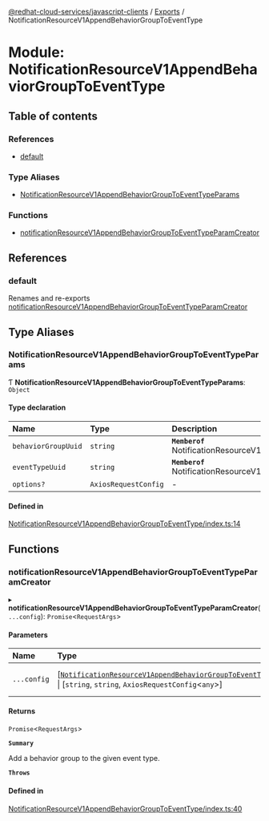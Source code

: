 [@redhat-cloud-services/javascript-clients](../README.md) / [Exports](../modules.md) / NotificationResourceV1AppendBehaviorGroupToEventType

# Module: NotificationResourceV1AppendBehaviorGroupToEventType

## Table of contents

### References

- [default](NotificationResourceV1AppendBehaviorGroupToEventType.md#default)

### Type Aliases

- [NotificationResourceV1AppendBehaviorGroupToEventTypeParams](NotificationResourceV1AppendBehaviorGroupToEventType.md#notificationresourcev1appendbehaviorgrouptoeventtypeparams)

### Functions

- [notificationResourceV1AppendBehaviorGroupToEventTypeParamCreator](NotificationResourceV1AppendBehaviorGroupToEventType.md#notificationresourcev1appendbehaviorgrouptoeventtypeparamcreator)

## References

### default

Renames and re-exports [notificationResourceV1AppendBehaviorGroupToEventTypeParamCreator](NotificationResourceV1AppendBehaviorGroupToEventType.md#notificationresourcev1appendbehaviorgrouptoeventtypeparamcreator)

## Type Aliases

### NotificationResourceV1AppendBehaviorGroupToEventTypeParams

Ƭ **NotificationResourceV1AppendBehaviorGroupToEventTypeParams**: `Object`

#### Type declaration

| Name | Type | Description |
| :------ | :------ | :------ |
| `behaviorGroupUuid` | `string` | **`Memberof`** NotificationResourceV1AppendBehaviorGroupToEventTypeApi |
| `eventTypeUuid` | `string` | **`Memberof`** NotificationResourceV1AppendBehaviorGroupToEventTypeApi |
| `options?` | `AxiosRequestConfig` | - |

#### Defined in

[NotificationResourceV1AppendBehaviorGroupToEventType/index.ts:14](https://github.com/RedHatInsights/javascript-clients/blob/main/packages/notifications/NotificationResourceV1AppendBehaviorGroupToEventType/index.ts#L14)

## Functions

### notificationResourceV1AppendBehaviorGroupToEventTypeParamCreator

▸ **notificationResourceV1AppendBehaviorGroupToEventTypeParamCreator**(`...config`): `Promise`\<`RequestArgs`\>

#### Parameters

| Name | Type | Description |
| :------ | :------ | :------ |
| `...config` | [[`NotificationResourceV1AppendBehaviorGroupToEventTypeParams`](NotificationResourceV1AppendBehaviorGroupToEventType.md#notificationresourcev1appendbehaviorgrouptoeventtypeparams)] \| [`string`, `string`, `AxiosRequestConfig`\<`any`\>] | with all available params. |

#### Returns

`Promise`\<`RequestArgs`\>

**`Summary`**

Add a behavior group to the given event type.

**`Throws`**

#### Defined in

[NotificationResourceV1AppendBehaviorGroupToEventType/index.ts:40](https://github.com/RedHatInsights/javascript-clients/blob/main/packages/notifications/NotificationResourceV1AppendBehaviorGroupToEventType/index.ts#L40)
